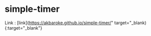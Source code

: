 # simple-timer


Link : [link](https://akbaroke.github.io/simple-timer/" target="_blank){:target="_blank"}
